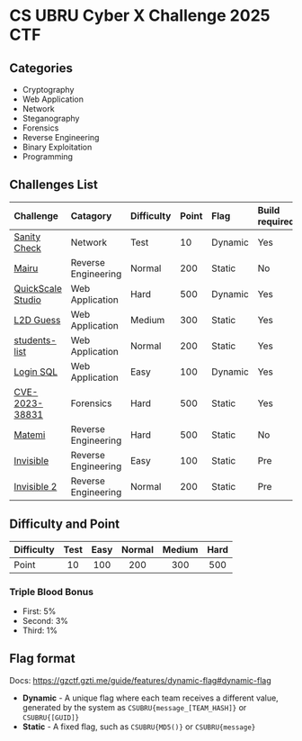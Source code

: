 # CS UBRU Cyber X Challenge 2025 CTF

## Categories

- Cryptography
- Web Application
- Network
- Steganography
- Forensics
- Reverse Engineering
- Binary Exploitation
- Programming

## Challenges List

| Challenge | Catagory | Difficulty | Point | Flag | Build required | Author |
| :- | :- | :- | :- | :- | :- | :- |
| [Sanity Check](./challenges/sanity-check) | Network | Test | 10 | Dynamic | Yes | noonomyen |
| [Mairu](./challenges/mairu) | Reverse Engineering | Normal | 200 | Static | No | FoxZFox |
| [QuickScale Studio](./challenges/quick-scale-studio) | Web Application | Hard | 500 | Dynamic | Yes | c0ffeeOverdose |
| [L2D Guess](./challenges/l2d-guess) | Web Application | Medium | 300 | Static | Yes | c0ffeeOverdose |
| [students-list](./challenges/students-list) | Web Application | Normal | 200 | Static | Yes | c0ffeeOverdose |
| [Login SQL](./challenges/login-sql) | Web Application | Easy | 100 | Dynamic | Yes | noonomyen |
| [CVE-2023-38831](./challenges/cve-2023-38831) | Forensics | Hard | 500 | Static | Yes | c0ffeeOverdose |
| [Matemi](./challenges/matemi) | Reverse Engineering | Hard | 500 | Static | No | FoxZFox |
| [Invisible](./challenges/invisible) | Reverse Engineering | Easy | 100 | Static | Pre | noonomyen |
| [Invisible 2](./challenges/invisible-2) | Reverse Engineering | Normal | 200 | Static | Pre | noonomyen |

## Difficulty and Point

| Difficulty | Test | Easy | Normal | Medium | Hard |
| :- | :-: | :-: | :-: | :-: | :-: |
| Point | 10 | 100 | 200 | 300 | 500 |

### Triple Blood Bonus

- First: 5%
- Second: 3%
- Third: 1%

## Flag format

Docs: https://gzctf.gzti.me/guide/features/dynamic-flag#dynamic-flag

- **Dynamic** - A unique flag where each team receives a different value, generated by the system as `CSUBRU{message_[TEAM_HASH]}` or `CSUBRU{[GUID]}`
- **Static** - A fixed flag, such as `CSUBRU{MD5()}` or `CSUBRU{message}`
